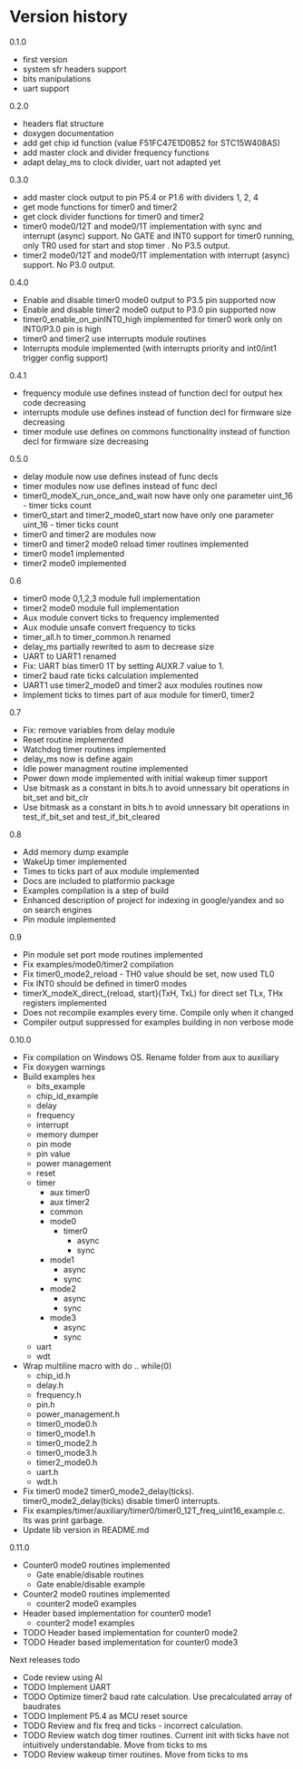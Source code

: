 # Version history
0.1.0 
* first version
* system sfr headers support
* bits manipulations
* uart support

0.2.0
* headers flat structure
* doxygen documentation
* add get chip id function (value F51FC47E1D0B52 for STC15W408AS)
* add master clock and divider frequency functions
* adapt delay_ms to clock divider, uart not adapted yet

0.3.0
* add master clock output to pin P5.4 or P1.6 with dividers 1, 2, 4
* get mode functions for timer0 and timer2
* get clock divider functions for timer0 and timer2
* timer0 mode0/12T and mode0/1T implementation with sync and interrupt (async) support. No GATE and INT0 support for timer0 running, only TR0 used for start and stop timer . No P3.5 output.  
* timer2 mode0/12T and mode0/1T implementation with interrupt (async) support. No P3.0 output.

0.4.0
* Enable and disable timer0 mode0 output to P3.5 pin supported now
* Enable and disable timer2 mode0 output to P3.0 pin supported now
* timer0_enable_on_pinINT0_high implemented for timer0 work only on INT0/P3.0 pin is high
* timer0 and timer2 use interrupts module routines
* Interrupts module implemented (with interrupts priority and int0/int1 trigger config support)

0.4.1
* frequency module use defines instead of function decl for output hex code decreasing 
* interrupts module use defines instead of function decl for firmware size decreasing
* timer module use defines on commons functionality instead of function decl for firmware size decreasing

0.5.0
* delay module now use defines instead of func decls
* timer modules now use defines instead of func decl 
* timer0_modeX_run_once_and_wait now have only one parameter uint_16 - timer ticks count
* timer0_start and timer2_mode0_start now have only one parameter uint_16 - timer ticks count
* timer0 and timer2 are modules now
* timer0 and timer2 mode0 reload timer routines implemented
* timer0 mode1 implemented
* timer2 mode0 implemented

0.6
* timer0 mode 0,1,2,3 module full implementation
* timer2 mode0 module full implementation
* Aux module convert ticks to frequency implemented 
* Aux module unsafe convert frequency to ticks
* timer_all.h to timer_common.h renamed
* delay_ms partially rewrited to asm to decrease size 
* UART to UART1 renamed
* Fix: UART bias timer0 1T by setting AUXR.7 value to 1.
* timer2 baud rate ticks calculation implemented
* UART1 use timer2_mode0 and timer2 aux modules routines now
* Implement ticks to times part of aux module for timer0, timer2 

0.7
* Fix: remove variables from delay module
* Reset routine implemented
* Watchdog timer routines implemented
* delay_ms now is define again
* Idle power managment routine implemented
* Power down mode implemented with initial wakeup timer support
* Use bitmask as a constant in bits.h to avoid unnessary bit operations in bit_set and bit_clr
* Use bitmask as a constant in bits.h to avoid unnessary bit operations in test_if_bit_set and test_if_bit_cleared

0.8
* Add memory dump example
* WakeUp timer implemented
* Times to ticks part of aux module implemented
* Docs are included to platformio package
* Examples compilation is a step of build
* Enhanced description of project for indexing in google/yandex and so on search engines
* Pin module implemented

0.9
* Pin module set port mode routines implemented
* Fix examples/mode0/timer2 compilation
* Fix timer0_mode2_reload - TH0 value should be set, now used TL0
* Fix INT0 should be defined in timer0 modes
* timerX_modeX_direct_{reload, start}(TxH, TxL) for direct set TLx, THx registers implemented
* Does not recompile examples every time. Compile only when it changed
* Compiler output suppressed for examples building in non verbose mode

0.10.0
* Fix compilation on Windows OS. Rename folder from aux to auxiliary
* Fix doxygen warnings
* Build examples hex
    * bits_example
    * chip_id_example
    * delay
    * frequency
    * interrupt
    * memory dumper
    * pin mode
    * pin value
    * power management
    * reset
    * timer
        * aux timer0
        * aux timer2
        * common
        * mode0
            * timer0
                * async
                * sync
        * mode1
            * async
            * sync
        * mode2
            * async
            * sync
        * mode3
            * async
            * sync
    * uart
    * wdt               
* Wrap multiline macro with do .. while(0)
    * chip_id.h
    * delay.h
    * frequency.h
    * pin.h
    * power_management.h
    * timer0_mode0.h
    * timer0_mode1.h
    * timer0_mode2.h
    * timer0_mode3.h
    * timer2_mode0.h
    * uart.h
    * wdt.h
* Fix timer0 mode2 timer0_mode2_delay(ticks). timer0_mode2_delay(ticks) disable timer0 interrupts. 
* Fix examples/timer/auxiliary/timer0/timer0_12T_freq_uint16_example.c. Its was print garbage. 
* Update lib version in README.md  


0.11.0
* Counter0 mode0 routines implemented
    * Gate enable/disable routines
    * Gate enable/disable example
* Counter2 mode0 routines implemented
    * counter2 mode0 examples    
* Header based implementation for counter0 mode1
    * counter2 mode1 examples
* TODO Header based implementation for counter0 mode2
* TODO Header based implementation for counter0 mode3

Next releases todo
* Code review using AI
* TODO Implement UART
* TODO Optimize timer2 baud rate calculation. Use precalculated array of baudrates
* TODO Implement P5.4 as MCU reset source
* TODO Review and fix freq and ticks - incorrect calculation.
* TODO Review watch dog timer routines. Current init with ticks have not intuitively understandable. Move from ticks to ms
* TODO Review wakeup timer routines. Move from ticks to ms


